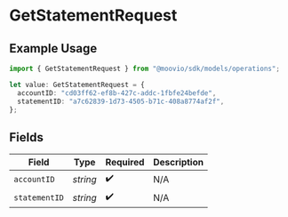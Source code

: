 # GetStatementRequest

## Example Usage

```typescript
import { GetStatementRequest } from "@moovio/sdk/models/operations";

let value: GetStatementRequest = {
  accountID: "cd03ff62-ef8b-427c-addc-1fbfe24befde",
  statementID: "a7c62839-1d73-4505-b71c-408a8774af2f",
};
```

## Fields

| Field              | Type               | Required           | Description        |
| ------------------ | ------------------ | ------------------ | ------------------ |
| `accountID`        | *string*           | :heavy_check_mark: | N/A                |
| `statementID`      | *string*           | :heavy_check_mark: | N/A                |